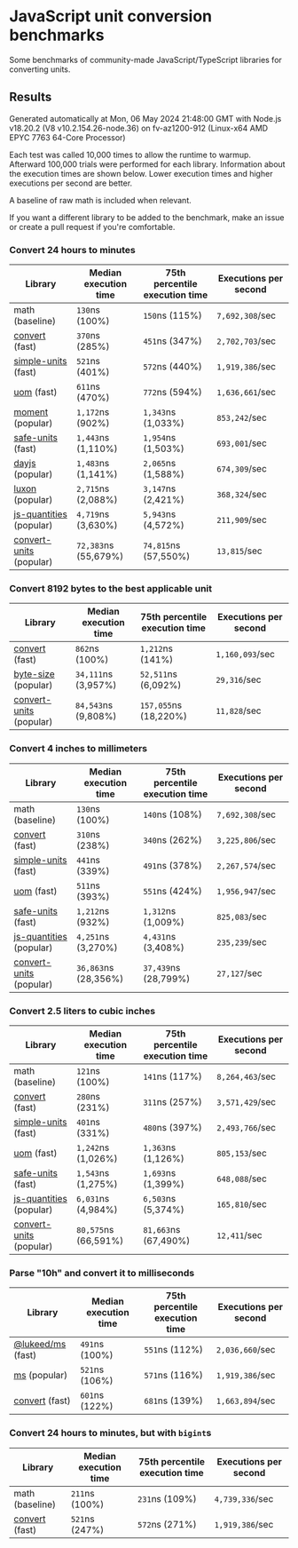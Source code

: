 # JavaScript unit conversion benchmarks

Some benchmarks of community-made JavaScript/TypeScript libraries for converting units.

## Results

<!-- beginblock(results) -->

Generated automatically at Mon, 06 May 2024 21:48:00 GMT with Node.js v18.20.2 (V8 v10.2.154.26-node.36) on fv-az1200-912 (Linux-x64 AMD EPYC 7763 64-Core Processor)

Each test was called 10,000 times to allow the runtime to warmup.
Afterward 100,000 trials were performed for each library.
Information about the execution times are shown below.
Lower execution times and higher executions per second are better.

A baseline of raw math is included when relevant.

If you want a different library to be added to the benchmark, make an issue or create a pull request if you're comfortable.

### Convert 24 hours to minutes

| Library                                                            | Median execution time | 75th percentile execution time | Executions per second |
| ------------------------------------------------------------------ | --------------------- | ------------------------------ | --------------------- |
| math (baseline)                                                    | `130`ns (100%)        | `150`ns (115%)                 | `7,692,308`/sec       |
| [convert](https://npmjs.com/package/convert) (fast)                | `370`ns (285%)        | `451`ns (347%)                 | `2,702,703`/sec       |
| [simple-units](https://npmjs.com/package/simple-units) (fast)      | `521`ns (401%)        | `572`ns (440%)                 | `1,919,386`/sec       |
| [uom](https://npmjs.com/package/uom) (fast)                        | `611`ns (470%)        | `772`ns (594%)                 | `1,636,661`/sec       |
| [moment](https://npmjs.com/package/moment) (popular)               | `1,172`ns (902%)      | `1,343`ns (1,033%)             | `853,242`/sec         |
| [safe-units](https://npmjs.com/package/safe-units) (fast)          | `1,443`ns (1,110%)    | `1,954`ns (1,503%)             | `693,001`/sec         |
| [dayjs](https://npmjs.com/package/dayjs) (popular)                 | `1,483`ns (1,141%)    | `2,065`ns (1,588%)             | `674,309`/sec         |
| [luxon](https://npmjs.com/package/luxon) (popular)                 | `2,715`ns (2,088%)    | `3,147`ns (2,421%)             | `368,324`/sec         |
| [js-quantities](https://npmjs.com/package/js-quantities) (popular) | `4,719`ns (3,630%)    | `5,943`ns (4,572%)             | `211,909`/sec         |
| [convert-units](https://npmjs.com/package/convert-units) (popular) | `72,383`ns (55,679%)  | `74,815`ns (57,550%)           | `13,815`/sec          |

### Convert 8192 bytes to the best applicable unit

| Library                                                            | Median execution time | 75th percentile execution time | Executions per second |
| ------------------------------------------------------------------ | --------------------- | ------------------------------ | --------------------- |
| [convert](https://npmjs.com/package/convert) (fast)                | `862`ns (100%)        | `1,212`ns (141%)               | `1,160,093`/sec       |
| [byte-size](https://npmjs.com/package/byte-size) (popular)         | `34,111`ns (3,957%)   | `52,511`ns (6,092%)            | `29,316`/sec          |
| [convert-units](https://npmjs.com/package/convert-units) (popular) | `84,543`ns (9,808%)   | `157,055`ns (18,220%)          | `11,828`/sec          |

### Convert 4 inches to millimeters

| Library                                                            | Median execution time | 75th percentile execution time | Executions per second |
| ------------------------------------------------------------------ | --------------------- | ------------------------------ | --------------------- |
| math (baseline)                                                    | `130`ns (100%)        | `140`ns (108%)                 | `7,692,308`/sec       |
| [convert](https://npmjs.com/package/convert) (fast)                | `310`ns (238%)        | `340`ns (262%)                 | `3,225,806`/sec       |
| [simple-units](https://npmjs.com/package/simple-units) (fast)      | `441`ns (339%)        | `491`ns (378%)                 | `2,267,574`/sec       |
| [uom](https://npmjs.com/package/uom) (fast)                        | `511`ns (393%)        | `551`ns (424%)                 | `1,956,947`/sec       |
| [safe-units](https://npmjs.com/package/safe-units) (fast)          | `1,212`ns (932%)      | `1,312`ns (1,009%)             | `825,083`/sec         |
| [js-quantities](https://npmjs.com/package/js-quantities) (popular) | `4,251`ns (3,270%)    | `4,431`ns (3,408%)             | `235,239`/sec         |
| [convert-units](https://npmjs.com/package/convert-units) (popular) | `36,863`ns (28,356%)  | `37,439`ns (28,799%)           | `27,127`/sec          |

### Convert 2.5 liters to cubic inches

| Library                                                            | Median execution time | 75th percentile execution time | Executions per second |
| ------------------------------------------------------------------ | --------------------- | ------------------------------ | --------------------- |
| math (baseline)                                                    | `121`ns (100%)        | `141`ns (117%)                 | `8,264,463`/sec       |
| [convert](https://npmjs.com/package/convert) (fast)                | `280`ns (231%)        | `311`ns (257%)                 | `3,571,429`/sec       |
| [simple-units](https://npmjs.com/package/simple-units) (fast)      | `401`ns (331%)        | `480`ns (397%)                 | `2,493,766`/sec       |
| [uom](https://npmjs.com/package/uom) (fast)                        | `1,242`ns (1,026%)    | `1,363`ns (1,126%)             | `805,153`/sec         |
| [safe-units](https://npmjs.com/package/safe-units) (fast)          | `1,543`ns (1,275%)    | `1,693`ns (1,399%)             | `648,088`/sec         |
| [js-quantities](https://npmjs.com/package/js-quantities) (popular) | `6,031`ns (4,984%)    | `6,503`ns (5,374%)             | `165,810`/sec         |
| [convert-units](https://npmjs.com/package/convert-units) (popular) | `80,575`ns (66,591%)  | `81,663`ns (67,490%)           | `12,411`/sec          |

### Parse "10h" and convert it to milliseconds

| Library                                                   | Median execution time | 75th percentile execution time | Executions per second |
| --------------------------------------------------------- | --------------------- | ------------------------------ | --------------------- |
| [@lukeed/ms](https://npmjs.com/package/@lukeed/ms) (fast) | `491`ns (100%)        | `551`ns (112%)                 | `2,036,660`/sec       |
| [ms](https://npmjs.com/package/ms) (popular)              | `521`ns (106%)        | `571`ns (116%)                 | `1,919,386`/sec       |
| [convert](https://npmjs.com/package/convert) (fast)       | `601`ns (122%)        | `681`ns (139%)                 | `1,663,894`/sec       |

### Convert 24 hours to minutes, but with `bigint`s

| Library                                             | Median execution time | 75th percentile execution time | Executions per second |
| --------------------------------------------------- | --------------------- | ------------------------------ | --------------------- |
| math (baseline)                                     | `211`ns (100%)        | `231`ns (109%)                 | `4,739,336`/sec       |
| [convert](https://npmjs.com/package/convert) (fast) | `521`ns (247%)        | `572`ns (271%)                 | `1,919,386`/sec       |

<!-- endblock(results) -->
